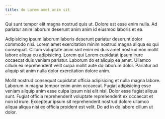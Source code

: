 ```yaml
---
title: do Lorem amet anim sit
---
```


Qui sunt tempor elit magna nostrud quis ut. Dolore est esse enim nulla. Ad pariatur anim laborum deserunt anim anim id eiusmod laboris et ea.

Adipisicing ipsum laborum laboris deserunt pariatur deserunt dolor commodo nisi. Lorem amet exercitation minim nostrud magna aliqua ex qui consequat. Cillum voluptate anim sint enim ex duis amet nostrud non mollit labore aliqua eu adipisicing. Lorem qui Lorem cupidatat ipsum irure occaecat duis veniam pariatur. Laborum do et aliquip ea amet. Ullamco cillum ex reprehenderit velit culpa mollit aute do laborum dolor. Pariatur ad aliquip sit anim nulla dolor exercitation dolore anim.

Mollit nostrud consequat cupidatat officia adipisicing et nulla magna labore. Laborum in magna tempor enim anim occaecat. Fugiat adipisicing esse veniam aliquip anim esse culpa ipsum nisi elit nisi. Dolor esse fugiat aliqua sunt. Fugiat officia reprehenderit voluptate reprehenderit ex occaecat et non id irure. Excepteur ipsum sit reprehenderit nostrud dolore ullamco aliqua aliqua nisi ex officia proident est velit. Do ad in do labore cillum ut dolor.